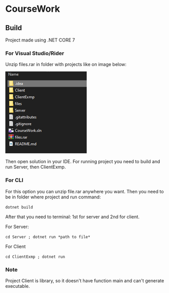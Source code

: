 # CourseWork
## Build
Project made using .NET CORE 7
### For Visual Studio/Rider
Unzip files.rar in folder with projects like on image below:

![img.png](files.png)

Then open solution in your IDE. For running project you need to 
build and run Server, then ClientExmp.
### For CLI 
For this option you can unzip file.rar anywhere you want. 
Then you need to be in folder where project and run command:


`dotnet build
`

After that you need to terminal:
1st for server and 2nd for client.

For Server:

`cd Server ; dotnet run *path to file*
`

For Client

`cd ClientExmp ; dotnet run
`

### Note
Project Client is library, so it doesn't have 
function main and can't generate executable. 